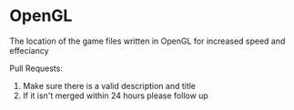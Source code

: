 # OpenGL
The location of the game files written in OpenGL for increased speed and effeciancy

Pull Requests:
1. Make sure there is a valid description and title
2. If it isn't merged within 24 hours please follow up
